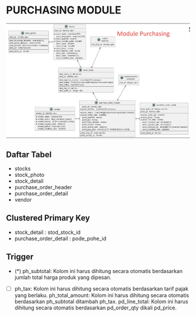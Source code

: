 # PURCHASING MODULE

![table structure](purchasing_module.jpeg)

## Daftar Tabel
- stocks
- stock_photo
- stock_detail
- purchase_order_header
- purchase_order_detail
- vendor

## Clustered Primary Key
- stock_detail : stod_stock_id
- purchase_order_detail : pode_pohe_id

## Trigger 
- (*) ph_subtotal: Kolom ini harus dihitung secara otomatis berdasarkan jumlah total harga produk yang dipesan.
- [ ] ph_tax: Kolom ini harus dihitung secara otomatis berdasarkan tarif pajak yang berlaku.
ph_total_amount: Kolom ini harus dihitung secara otomatis berdasarkan ph_subtotal ditambah ph_tax.
pd_line_total: Kolom ini harus dihitung secara otomatis berdasarkan pd_order_qty dikali pd_price. 
